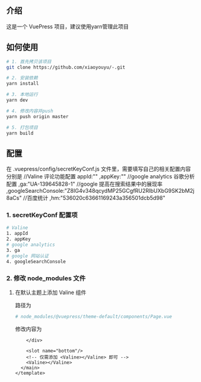 ## 介绍
这是一个 VuePress 项目，建议使用yarn管理此项目

## 如何使用
```bash
# 1. 首先拷贝该项目
git clone https://github.com/xiaoyouyu/-.git

# 2. 安装依赖
yarn install

# 3. 本地运行
yarn dev

# 4. 修改内容并push
yarn push origin master

# 5. 打包项目
yarn build
```

## 配置
在 .vuepress/config/secretKeyConf.js 文件里，需要填写自己的相关配置内容
分别是
//Valine 评论功能配置
appId:""
,appKey:""
//google analytics 谷歌分析配置
    ,ga:"UA-139645828-1"
    //google 提高在搜索结果中的展现率
    ,googleSearchConsole:"Z8IG4v348qcydMP25GCgfRU2RIbUXbG9SK2bM2j8aCs"
    //百度统计
    ,hm:"536020c63661169243a356501dcb5d98"

### 1. secretKeyConf 配置项

```bash
# Valine
1. appId
2. appKey
# google analytics
3. ga
# google 网站认证
4. googleSearchConsole
```

### 2. 修改 node_modules 文件

1. 在默认主题上添加 Valine 组件

   路径为 

   ```bash
   # node_modules/@vuepress/theme-default/components/Page.vue
   ```

   修改内容为

   ```vue
       </div>
   
       <slot name="bottom"/>
       <!-- 仅需添加 <Valine></Valine> 即可 -->
       <Valine></Valine>
     </main>
   </template>
   ```

